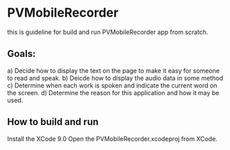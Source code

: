 # PVMobileRecorder

this is guideline for build and run PVMobileRecorder app from scratch.

## Goals:

  a) Decide how to display the text on the page to make it easy for someone to read and speak.
  b) Deicde how to display the audio data in some method
  c) Determine when each work is spoken and indicate the current word on the screen.
  d) Determine the reason for this application and how it may be used.
  
## How to build and run

  Install the XCode 9.0
  Open the PVMobileRecorder.xcodeproj from XCode.
